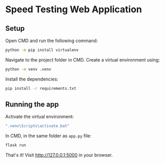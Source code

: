 # Speed Testing Web Application

## Setup

Open CMD and run the following command:
```cmd
python -m pip install virtualenv
```

Navigate to the project folder in CMD.
Create a virtual environment using:
```cmd
python -m venv .venv
```

Install the dependencies:
```cmd
pip install -r requirements.txt
```

## Running the app

Activate the virtual environment:
```cmd
".venv\Scripts\activate.bat"
```

In CMD, in the same folder as `app.py` file:
```cmd
flask run
```

That's it! Visit http://127.0.0.1:5000 in your browser.
